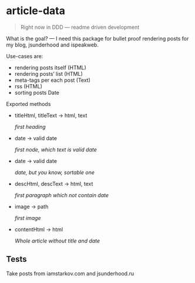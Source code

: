 # article-data

> Right now in DDD — readme driven development

What is the goal?
— I need this package for bullet proof rendering posts for my blog, jsunderhood and ispeakweb.

Use-cases are:

* rendering posts itself (HTML)
* rendering posts’ list (HTML)
* meta-tags per each post (Text)
* rss (HTML)
* sorting posts Date

Exported methods

* titleHtml, titleText -> html, text

  _first heading_

* date -> valid date

  _first node, which text is valid date_

* date -> valid date

  _date, but you know, sortable one_

* descHtml, descText -> html, text

  _first paragraph which not contain date_

* image -> path

  _first image_

* contentHtml -> html

  _Whole article without title and date_

## Tests

Take posts from iamstarkov.com and jsunderhood.ru
